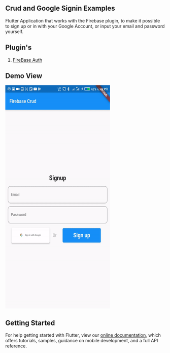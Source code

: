 ## Crud and Google Signin Examples

Flutter Application that works with the Firebase plugin, to make it possible to sign up or in with your Google Account, or input your email and password yourself.

## Plugin's
1. <a href="https://pub.dev/packages/firebase_auth">FireBase Auth</a> <br>

## Demo View
<img src='https://github.com/quiet-programmer/crud_and_signin_with_firebase/blob/master/ss/ezgif.com-video-to-gif.gif' width='330' height='700'>

## Getting Started

For help getting started with Flutter, view our
[online documentation](https://flutter.dev/docs), which offers tutorials,
samples, guidance on mobile development, and a full API reference.

